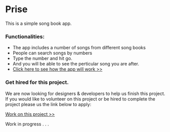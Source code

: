 # Prise

This is a simple song book app. 

### Functionalities:
- The app includes a number of songs from different song books
- People can search songs by numbers
- Type the number and hit go. 
- And you will be able to see the perticular song you are after. 
- [Click here to see how the app will work >>](https://github.com/bappygolder/praise/wiki/How-the-app-will-work)

### Get hired for this project.
We are now looking for designers & developers to help us finish this project. If you would like to volunteer on this project or be hired to complete the project please us the link below to apply:

[Work on this project >>](https://bappy.typeform.com/to/NISC4L)

Work in progress . . .